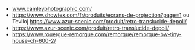 
- www.camleyphotographic.com/
- https://www.showtex.com/fr/produits/ecrans-de-projection?page=1 ou Teviloj https://www.azur-scenic.com/produit/retro-translucide-depoli/
- https://www.azur-scenic.com/produit/retro-translucide-depoli/
- https://www.rouergue-remorque.com/remorque/remorque-bw-tiny-house-ch-600-2/
